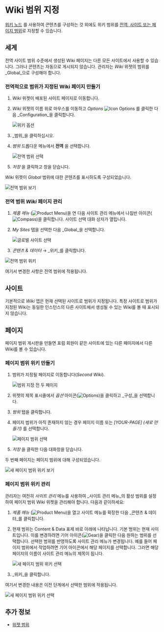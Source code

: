 # Wiki 범위 지정

[위키 노드](./creating-a-node.md) 를 사용하여 콘텐츠를 구성하는 것 외에도 위키 범위를 [전역, 사이트 또는 페이지 범위](https://help.liferay.com/hc/articles/360028819992-Widget-Scope)로 지정할 수 있습니다.

## 세계

전역 사이트 범위 수준에서 생성된 Wiki 페이지는 다른 모든 사이트에서 사용할 수 있습니다. 그러나 콘텐츠는 자동으로 게시되지 않습니다. 관리자는 _Wiki_ 위젯의 범위를 _Global_으로 구성해야 합니다.

### 전역적으로 범위가 지정된 Wiki 페이지 만들기

1. _Wiki_ 위젯이 배포된 사이트 페이지로 이동합니다.
1. _Wiki_ 위젯의 이름 위로 마우스를 이동하고 _Options_ ![Icon Options](../../images/icon-widget-options.png) 를 클릭한 다음 _Configuration_을 클릭합니다.

    ![위키 옵션](./scoping-your-wikis/images/10.png)

1. _범위_을 클릭하십시오.
1. _범위_ 드롭다운 메뉴에서 **전역** 을 선택합니다.

   ![전역 범위 선택](./scoping-your-wikis/images/01.png)

1. _저장_ 을 클릭하고 창을 닫습니다.

_Wiki_ 위젯이 _Global_ 범위에 대한 콘텐츠를 표시하도록 구성되었습니다.

![전역 범위 보기](./scoping-your-wikis/images/02.png)

### 전역 범위 _Wiki_ 페이지 관리

1. _제품 메뉴_ (![Product Menu](../../images/icon-product-menu.png))을 연 다음 사이트 관리 메뉴에서 나침반 아이콘(![Compass](../../images/icon-compass.png))을 클릭합니다. 사이트 선택 대화 상자가 열립니다.
1. _My Sites_ 탭을 선택한 다음 _Global_을 선택합니다.

    ![글로벌 사이트 선택](./scoping-your-wikis/images/06.png)

1. _콘텐츠 & 데이터_ &rarr; _위키_를 클릭합니다.

![전역 범위 위키](./scoping-your-wikis/images/07.png)

여기서 변경한 사항은 전역 범위에 적용됩니다.

## 사이트

기본적으로 _Wiki_ 앱은 현재 선택된 사이트로 범위가 지정됩니다. 특정 사이트로 범위가 지정된 Wiki는 동일한 인스턴스의 다른 사이트에서 생성될 수 있는 Wiki를 볼 때 표시되지 않습니다.

## 페이지

페이지 범위 게시판을 만들면 포럼 회원이 같은 사이트에 있는 다른 페이지에서 다른 Wiki를 볼 수 있습니다.

### 페이지 범위 위키 만들기

1. 범위가 지정될 페이지로 이동합니다(_Second Wiki_).

    ![범위 지정 전 두 페이지](./scoping-your-wikis/images/03.png)

1. 위젯의 제목 표시줄에서 _옵션_ 아이콘(![Options](../../images/icon-widget-options.png))을 클릭하고 _구성_을 선택합니다.
1. _범위_ 탭을 클릭합니다.
1. 페이지 범위가 아직 존재하지 않는 경우 페이지 이름 또는 _\[YOUR-PAGE\] (새로 만들기)_ 를 선택합니다.

    ![페이지 범위 선택](./scoping-your-wikis/images/04.png)

1. _저장_ 을 클릭한 다음 대화창을 닫습니다.

두 번째 페이지는 페이지 범위에 대해 구성되었습니다.

![새 페이지 범위 위키 보기](./scoping-your-wikis/images/05.png)

### 페이지 범위 위키 관리

관리자는 여전히 _사이트 관리_ 메뉴를 사용하여 _사이트 관리 메뉴_의 활성 범위를 설정하여 페이지 범위 Wiki 위젯을 관리해야 합니다. 다음과 같이하세요:

1. _제품 메뉴_ (![Product Menu](../../images/icon-product-menu.png))을 열고 사이트 메뉴를 확장한 다음 _콘텐츠 & 데이터_를 클릭합니다.
1. 현재 범위는 Content & Data 표제 바로 아래에 나타납니다. 기본 범위는 현재 사이트입니다. 이를 변경하려면 기어 아이콘(![Gear](../../images/icon-control-menu-gear.png))을 클릭한 다음 원하는 범위를 선택합니다. 선택한 범위를 반영하도록 사이트 관리 메뉴가 변경됩니다. 예를 들어 페이지 범위에서 작업하려면 기어 아이콘에서 해당 페이지를 선택합니다. 그러면 해당 페이지의 이름이 사이트 관리 메뉴의 제목이 됩니다.

    ![새 페이지 범위 위키 선택](./scoping-your-wikis/images/08.png)

1. _위키_을 클릭합니다.

여기서 변경한 내용은 이전 단계에서 선택한 범위에 적용됩니다.

![새 페이지 범위 위키 선택](./scoping-your-wikis/images/09.png)

## 추가 정보

* [위젯 범위](https://help.liferay.com/hc/articles/360028819992-Widget-Scope)
